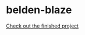 ﻿# belden-blaze

[Check out the finished project](https://digitaltim.github.io/belden-blaze/ "Belden Blaze's Website")
